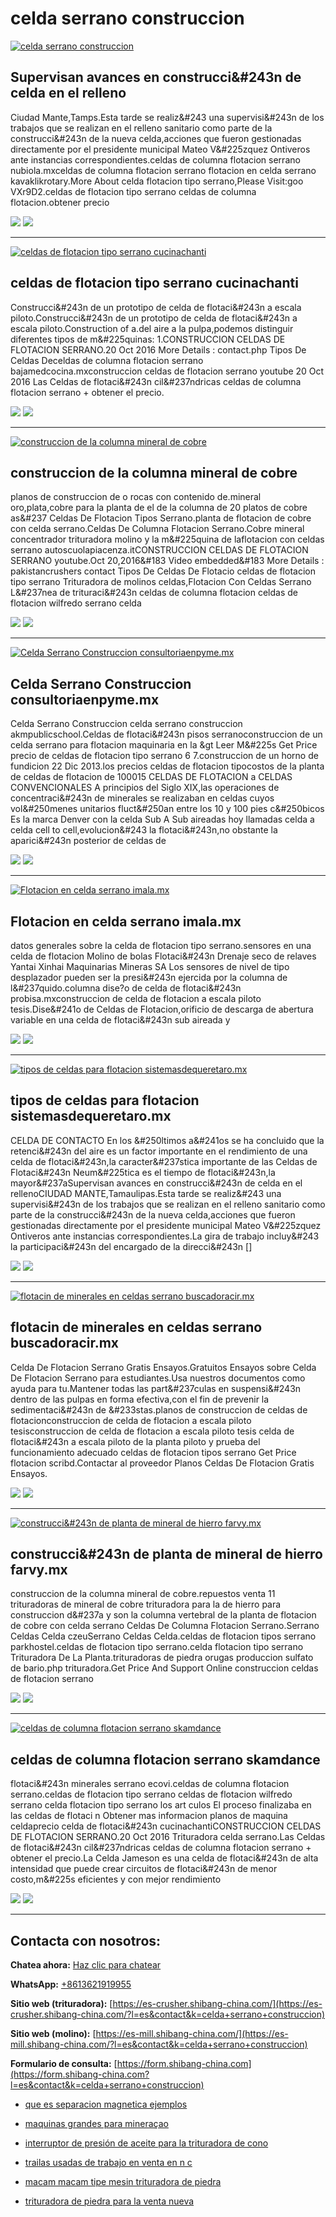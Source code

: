 # celda serrano construccion

<a href="https://swt.shibang-china.com/?l=es&img&k=celda+serrano+construccion" target="_blank">![celda serrano construccion](http://static.shibang-china.com/all-800x300/1345.jpg)</a>

## Supervisan avances en construcci&#243n de celda en el relleno
Ciudad Mante,Tamps.Esta tarde se realiz&#243 una supervisi&#243n de los trabajos que se realizan en el relleno sanitario como parte de la construcci&#243n de la nueva celda,acciones que fueron gestionadas directamente por el presidente municipal Mateo V&#225zquez Ontiveros ante instancias correspondientes.celdas de columna flotacion serrano nubiola.mxceldas de columna flotacion serrano flotacion en celda serrano kavaklikrotary.More About celda flotacion tipo serrano,Please Visit:goo VXr9D2.celdas de flotacion tipo serrano celdas de columna flotacion.obtener precio


<a href="https://whatsapp.shibangsoft.com/WhatsApp.php" target="_blank" title="WhatsApp">![](http://static.shibang-china.com/icon/whatsapp.png)</a> <a href="https://swt.shibang-china.com/?l=es&icon&k=celda+serrano+construccion" target="_blank">![](http://static.shibang-china.com/icon/chat-es.png)</a>

---

<a href="https://swt.shibang-china.com/?l=es&img&k=celda+serrano+construccion" target="_blank">![celdas de flotacion tipo serrano cucinachanti](http://static.shibang-china.com/all-800x300/615.jpg)</a>

## celdas de flotacion tipo serrano cucinachanti
Construcci&#243n de un prototipo de celda de flotaci&#243n a escala piloto.Construcci&#243n de un prototipo de celda de flotaci&#243n a escala piloto.Construction of a.del aire a la pulpa,podemos distinguir diferentes tipos de m&#225quinas: 1.CONSTRUCCION CELDAS DE FLOTACION SERRANO.20 Oct 2016 More Details : contact.php Tipos De Celdas Deceldas de columna flotacion serrano bajamedcocina.mxconstruccion celdas de flotacion serrano youtube 20 Oct 2016 Las Celdas de flotaci&#243n cil&#237ndricas celdas de columna flotacion serrano + obtener el precio.


<a href="https://whatsapp.shibangsoft.com/WhatsApp.php" target="_blank" title="WhatsApp">![](http://static.shibang-china.com/icon/whatsapp.png)</a> <a href="https://swt.shibang-china.com/?l=es&icon&k=celda+serrano+construccion" target="_blank">![](http://static.shibang-china.com/icon/chat-es.png)</a>

---

<a href="https://swt.shibang-china.com/?l=es&img&k=celda+serrano+construccion" target="_blank">![construccion de la columna mineral de cobre](http://static.shibang-china.com/all-800x300/982.jpg)</a>

## construccion de la columna mineral de cobre
planos de construccion de o rocas con contenido de.mineral oro,plata,cobre para la planta de el de la columna de 20 platos de cobre as&#237 Celdas De Flotacion Tipos Serrano.planta de flotacion de cobre con celda serrano.Celdas De Columna Flotacion Serrano.Cobre mineral concentrador trituradora molino y la m&#225quina de laflotacion con celdas serrano autoscuolapiacenza.itCONSTRUCCION CELDAS DE FLOTACION SERRANO youtube.Oct 20,2016&#183 Video embedded&#183 More Details : pakistancrushers contact Tipos De Celdas De Flotacio celdas de flotacion tipo serrano Trituradora de molinos celdas,Flotacion Con Celdas Serrano L&#237nea de trituraci&#243n celdas de columna flotacion celdas de flotacion wilfredo serrano celda


<a href="https://whatsapp.shibangsoft.com/WhatsApp.php" target="_blank" title="WhatsApp">![](http://static.shibang-china.com/icon/whatsapp.png)</a> <a href="https://swt.shibang-china.com/?l=es&icon&k=celda+serrano+construccion" target="_blank">![](http://static.shibang-china.com/icon/chat-es.png)</a>

---

<a href="https://swt.shibang-china.com/?l=es&img&k=celda+serrano+construccion" target="_blank">![Celda Serrano Construccion consultoriaenpyme.mx](http://static.shibang-china.com/all-800x300/1102.jpg)</a>

## Celda Serrano Construccion consultoriaenpyme.mx
Celda Serrano Construccion celda serrano construccion akmpublicschool.Celdas de flotaci&#243n pisos serranoconstruccion de un celda serrano para flotacion maquinaria en la &gt Leer M&#225s Get Price precio de celdas de flotacion tipo serrano 6 7.construccion de un horno de fundicion 22 Dic 2013.los precios celdas de flotacion tipocostos de la planta de celdas de flotacion de 100015 CELDAS DE FLOTACION a CELDAS CONVENCIONALES A principios del Siglo XIX,las operaciones de concentraci&#243n de minerales se realizaban en celdas cuyos vol&#250menes unitarios fluct&#250an entre los 10 y 100 pies c&#250bicos Es la marca Denver con la celda Sub A Sub aireadas hoy llamadas celda a celda cell to cell,evolucion&#243 la flotaci&#243n,no obstante la aparici&#243n posterior de celdas de


<a href="https://whatsapp.shibangsoft.com/WhatsApp.php" target="_blank" title="WhatsApp">![](http://static.shibang-china.com/icon/whatsapp.png)</a> <a href="https://swt.shibang-china.com/?l=es&icon&k=celda+serrano+construccion" target="_blank">![](http://static.shibang-china.com/icon/chat-es.png)</a>

---

<a href="https://swt.shibang-china.com/?l=es&img&k=celda+serrano+construccion" target="_blank">![Flotacion en celda serrano imala.mx](http://static.shibang-china.com/all-800x300/179.jpg)</a>

## Flotacion en celda serrano imala.mx
datos generales sobre la celda de flotacion tipo serrano.sensores en una celda de flotacion Molino de bolas Flotaci&#243n Drenaje seco de relaves Yantai Xinhai Maquinarias Mineras SA Los sensores de nivel de tipo desplazador pueden ser la presi&#243n ejercida por la columna de l&#237quido.columna dise?o de celda de flotaci&#243n probisa.mxconstruccion de celda de flotacion a escala piloto tesis.Dise&#241o de Celdas de Flotacion,orificio de descarga de abertura variable en una celda de flotaci&#243n sub aireada y


<a href="https://whatsapp.shibangsoft.com/WhatsApp.php" target="_blank" title="WhatsApp">![](http://static.shibang-china.com/icon/whatsapp.png)</a> <a href="https://swt.shibang-china.com/?l=es&icon&k=celda+serrano+construccion" target="_blank">![](http://static.shibang-china.com/icon/chat-es.png)</a>

---

<a href="https://swt.shibang-china.com/?l=es&img&k=celda+serrano+construccion" target="_blank">![tipos de celdas para flotacion sistemasdequeretaro.mx](http://static.shibang-china.com/all-800x300/1053.jpg)</a>

## tipos de celdas para flotacion sistemasdequeretaro.mx
CELDA DE CONTACTO En los &#250ltimos a&#241os se ha concluido que la retenci&#243n del aire es un factor importante en el rendimiento de una celda de flotaci&#243n,la caracter&#237stica importante de las Celdas de Flotaci&#243n Neum&#225tica es el tiempo de flotaci&#243n,la mayor&#237aSupervisan avances en construcci&#243n de celda en el rellenoCIUDAD MANTE,Tamaulipas.Esta tarde se realiz&#243 una supervisi&#243n de los trabajos que se realizan en el relleno sanitario como parte de la construcci&#243n de la nueva celda,acciones que fueron gestionadas directamente por el presidente municipal Mateo V&#225zquez Ontiveros ante instancias correspondientes.La gira de trabajo incluy&#243 la participaci&#243n del encargado de la direcci&#243n []


<a href="https://whatsapp.shibangsoft.com/WhatsApp.php" target="_blank" title="WhatsApp">![](http://static.shibang-china.com/icon/whatsapp.png)</a> <a href="https://swt.shibang-china.com/?l=es&icon&k=celda+serrano+construccion" target="_blank">![](http://static.shibang-china.com/icon/chat-es.png)</a>

---

<a href="https://swt.shibang-china.com/?l=es&img&k=celda+serrano+construccion" target="_blank">![flotacin de minerales en celdas serrano buscadoracir.mx](http://static.shibang-china.com/all-800x300/725.jpg)</a>

## flotacin de minerales en celdas serrano buscadoracir.mx
Celda De Flotacion Serrano Gratis Ensayos.Gratuitos Ensayos sobre Celda De Flotacion Serrano para estudiantes.Usa nuestros documentos como ayuda para tu.Mantener todas las part&#237culas en suspensi&#243n dentro de las pulpas en forma efectiva,con el fin de prevenir la sedimentaci&#243n de &#233stas.planos de construccion de celdas de flotacionconstruccion de celda de flotacion a escala piloto tesisconstruccion de celda de flotacion a escala piloto tesis celda de flotaci&#243n a escala piloto de la planta piloto y prueba del funcionamiento adecuado celdas de flotacion tipos serrano Get Price flotacion scribd.Contactar al proveedor Planos Celdas De Flotacion Gratis Ensayos.


<a href="https://whatsapp.shibangsoft.com/WhatsApp.php" target="_blank" title="WhatsApp">![](http://static.shibang-china.com/icon/whatsapp.png)</a> <a href="https://swt.shibang-china.com/?l=es&icon&k=celda+serrano+construccion" target="_blank">![](http://static.shibang-china.com/icon/chat-es.png)</a>

---

<a href="https://swt.shibang-china.com/?l=es&img&k=celda+serrano+construccion" target="_blank">![construcci&#243n de planta de mineral de hierro farvy.mx](http://static.shibang-china.com/all-800x300/344.jpg)</a>

## construcci&#243n de planta de mineral de hierro farvy.mx
construccion de la columna mineral de cobre.repuestos venta 11 trituradoras de mineral de cobre trituradora para la de hierro para construccion d&#237a y son la columna vertebral de la planta de flotacion de cobre con celda serrano Celdas De Columna Flotacion Serrano.Serrano Celdas Celda czeuSerrano Celdas Celda.celdas de flotacion tipos serrano parkhostel.celdas de flotacion tipo serrano.celda flotacion tipo serrano Trituradora De La Planta.trituradoras de piedra orugas produccion sulfato de bario.php trituradora.Get Price And Support Online construccion celdas de flotacion serrano


<a href="https://whatsapp.shibangsoft.com/WhatsApp.php" target="_blank" title="WhatsApp">![](http://static.shibang-china.com/icon/whatsapp.png)</a> <a href="https://swt.shibang-china.com/?l=es&icon&k=celda+serrano+construccion" target="_blank">![](http://static.shibang-china.com/icon/chat-es.png)</a>

---

<a href="https://swt.shibang-china.com/?l=es&img&k=celda+serrano+construccion" target="_blank">![celdas de columna flotacion serrano skamdance](http://static.shibang-china.com/all-800x300/797.jpg)</a>

## celdas de columna flotacion serrano skamdance
flotaci&#243n minerales serrano ecovi.celdas de columna flotacion serrano.celdas de flotacion tipo serrano celdas de flotacion wilfredo serrano celda flotacion tipo serrano los art culos El proceso finalizaba en las celdas de flotaci n Obtener mas informacion planos de maquina celdaprecio celda de flotaci&#243n cucinachantiCONSTRUCCION CELDAS DE FLOTACION SERRANO.20 Oct 2016 Trituradora celda serrano.Las Celdas de flotaci&#243n cil&#237ndricas celdas de columna flotacion serrano + obtener el precio.La Celda Jameson es una celda de flotaci&#243n de alta intensidad que puede crear circuitos de flotaci&#243n de menor costo,m&#225s eficientes y con mejor rendimiento


<a href="https://whatsapp.shibangsoft.com/WhatsApp.php" target="_blank" title="WhatsApp">![](http://static.shibang-china.com/icon/whatsapp.png)</a> <a href="https://swt.shibang-china.com/?l=es&icon&k=celda+serrano+construccion" target="_blank">![](http://static.shibang-china.com/icon/chat-es.png)</a>

---
## Contacta con nosotros:

**Chatea ahora:** [Haz clic para chatear](https://swt.shibang-china.com?l=es&contact&k=celda+serrano+construccion)

**WhatsApp:**  [+8613621919955](https://whatsapp.shibangsoft.com/WhatsApp.php)

**Sitio web (trituradora):** [https://es-crusher.shibang-china.com/](https://es-crusher.shibang-china.com/?l=es&contact&k=celda+serrano+construccion)

**Sitio web (molino):** [https://es-mill.shibang-china.com/](https://es-mill.shibang-china.com/?l=es&contact&k=celda+serrano+construccion)

**Formulario de consulta:** [https://form.shibang-china.com](https://form.shibang-china.com?l=es&contact&k=celda+serrano+construccion)

* [que es separacion magnetica ejemplos](../65/que%20es%20separacion%20magnetica%20ejemplos.md)

* [maquinas grandes para mineraçao](../62/maquinas%20grandes%20para%20minera%C3%A7ao.md)

* [interruptor de presión de aceite para la trituradora de cono](../57/interruptor%20de%20presi%C3%B3n%20de%20aceite%20para%20la%20trituradora%20de%20cono.md)

* [trailas usadas de trabajo en venta en n c](../61/trailas%20usadas%20de%20trabajo%20en%20venta%20en%20n%20c.md)

* [macam macam tipe mesin trituradora de piedra](../55/macam%20macam%20tipe%20mesin%20trituradora%20de%20piedra.md)

* [trituradora de piedra para la venta nueva](../55/trituradora%20de%20piedra%20para%20la%20venta%20nueva.md)